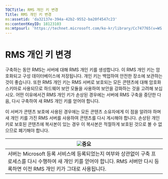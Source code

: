```yaml
---
TOCTitle: RMS 개인 키 변경
Title: RMS 개인 키 변경
ms:assetid: 'da32137e-394a-42b2-9552-ba20f4547c23'
ms:contentKeyID: 18123103
ms:mtpsurl: 'https://technet.microsoft.com/ko-kr/library/Cc747765(v=WS.10)'
---
```


RMS 개인 키 변경
================

구축하는 동안 RMS는 서버에 대해 RMS 개인 키를 생성합니다. 이 RMS 개인 키는 암호화되고 구성 데이터베이스에 저장됩니다. 개인 키는 백업하여 안전한 장소에 보관하는 것이 좋습니다. 또한 RMS 개인 키는 RMS 서버로 보호되는 모든 콘텐츠에 대해 암호화 스키마로 사용되므로 하드웨어 보안 모듈을 사용하여 보안을 강화하는 것을 고려해 보십시오. 어떤 이유에서건 RMS 개인 키가 손상된 경우에는 서버에 RMS 구축을 중단한 다음, 다시 구축하여 새 RMS 개인 키를 얻어야 합니다.

이 서버가 콘텐츠 보호에 사용된 경우에는 모든 콘텐츠 소유자에게 이 점을 알려야 하며 새 개인 키를 가진 RMS 서버를 사용하여 콘텐츠를 다시 게시해야 합니다. 손상된 개인 키로 보호된 콘텐츠에 복사본이 있는 경우 이 복사본은 적절하게 보호된 것으로 볼 수 없으므로 폐기해야 합니다.

| ![](images/Cc747765.Important(WS.10).gif)중요                                                                                                           |
|--------------------------------------------------------------------------------------------------------------------------------------------------------------------------------------|
| 서버는 Microsoft 등록 서비스에 등록되었는지 여부와 상관없이 구축 프로세스를 다시 수행하여 새 개인 키를 얻어야 합니다. RMS 서버만 다시 등록하면 이전 RMS 개인 키가 그대로 사용됩니다. |
